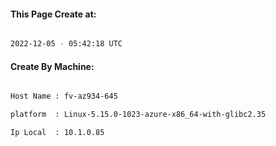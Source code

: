 
   
#### This Page Create at:

```bash

2022-12-05 - 05:42:18 UTC

```

#### Create By Machine:

```bash

Host Name : fv-az934-645

platform  : Linux-5.15.0-1023-azure-x86_64-with-glibc2.35

Ip Local  : 10.1.0.85

```

